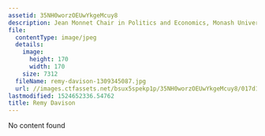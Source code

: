 ```yaml
---
assetid: 35NH0worzOEUwYkgeMcuy8
description: Jean Monnet Chair in Politics and Economics, Monash University
file:
  contentType: image/jpeg
  details:
    image:
      height: 170
      width: 170
    size: 7312
  fileName: remy-davison-1309345087.jpg
  url: //images.ctfassets.net/bsux5spekp1p/35NH0worzOEUwYkgeMcuy8/017d10babbef0fdaba2258112a1208e1/remy-davison-1309345087.jpg
lastmodified: 1524652336.54762
title: Remy Davison
---
```

No content found